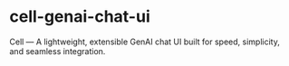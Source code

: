 # cell-genai-chat-ui
Cell — A lightweight, extensible GenAI chat UI built for speed, simplicity, and seamless integration.
